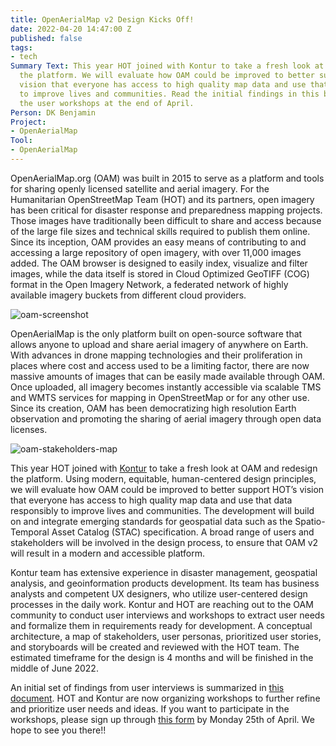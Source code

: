 ```yaml
---
title: OpenAerialMap v2 Design Kicks Off!
date: 2022-04-20 14:47:00 Z
published: false
tags:
- tech
Summary Text: This year HOT joined with Kontur to take a fresh look at OAM and redesign
  the platform. We will evaluate how OAM could be improved to better support HOT’s
  vision that everyone has access to high quality map data and use that data responsibly
  to improve lives and communities. Read the initial findings in this blog and join
  the user workshops at the end of April.
Person: DK Benjamin
Project:
- OpenAerialMap
Tool:
- OpenAerialMap
---
```


OpenAerialMap.org (OAM) was built in 2015 to serve as a platform and tools for sharing openly licensed satellite and aerial imagery. For the Humanitarian OpenStreetMap Team (HOT) and its partners, open imagery has been critical for disaster response and preparedness mapping projects. Those images have traditionally been difficult to share and access because of the large file sizes and technical skills required to publish them online. Since its inception, OAM provides an easy means of contributing to and accessing a large repository of open imagery, with over 11,000 images added. The OAM browser is designed to easily index, visualize and filter images, while the data itself is stored in Cloud Optimized GeoTIFF (COG) format in the Open Imagery Network, a federated network of highly available imagery buckets from different cloud providers. 

![oam-screenshot](https://cdn.hotosm.org/website/oam-kontur-screenshot.png)

OpenAerialMap is the only platform built on open-source software that allows anyone to upload and share aerial imagery of anywhere on Earth. With advances in drone mapping technologies and their proliferation in places where cost and access used to be a limiting factor, there are now massive amounts of images that can be easily made available through OAM. Once uploaded, all imagery becomes instantly accessible via scalable TMS and WMTS services for mapping in OpenStreetMap or for any other use. Since its creation, OAM has been democratizing high resolution Earth observation and promoting the sharing of aerial imagery through open data licenses.

![oam-stakeholders-map](https://cdn.hotosm.org/website/oam-kontur-stakeholders-map.jpg)

This year HOT joined with [Kontur](http://kontur.io/) to take a fresh look at OAM and redesign the platform. Using modern, equitable, human-centered design principles, we will evaluate how OAM could be improved to better support HOT’s vision that everyone has access to high quality map data and use that data responsibly to improve lives and communities. The development will build on and integrate emerging standards for geospatial data such as the Spatio-Temporal Asset Catalog (STAC) specification. A broad range of users and stakeholders will be involved in the design process, to ensure that OAM v2 will result in a modern and accessible platform. 

Kontur team has extensive experience in disaster management, geospatial analysis, and geoinformation products development. Its team has business analysts and competent UX designers, who utilize user-centered design processes in the daily work. Kontur and HOT are reaching out to the OAM community to conduct user interviews and workshops to extract user needs and formalize them in requirements ready for development. A conceptual architecture, a map of stakeholders, user personas, prioritized user stories, and storyboards will be created and reviewed with the HOT team. The estimated timeframe for the design is 4 months and will be finished in the middle of June 2022.

An initial set of findings from user interviews is summarized in [this document](https://docs.google.com/document/d/1MCXx6D8F6Xz4vLhamT794IE_Zegp3eaSG9kV_QT0KUk/edit?usp=sharing). HOT and Kontur are now organizing workshops to further refine and prioritize user needs and ideas. If you want to participate in the workshops, please sign up through [this form](https://forms.gle/gNaXyLajWGoVfwV7A) by Monday 25th of April. We hope to see you there!!


